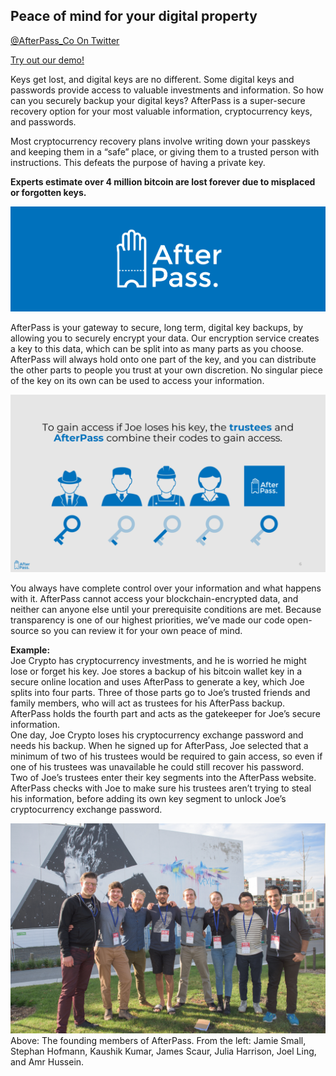 ## Peace of mind for your digital property

<a href="https://twitter.com/AfterPass_Co" target="_blank">@AfterPass_Co On Twitter</a>

[Try out our demo!](https://afterpass.github.io/demo/)

Keys get lost, and digital keys are no different. Some digital keys and passwords provide access to valuable investments and information. So how can you securely backup your digital keys? AfterPass is a super-secure recovery option for your most valuable information, cryptocurrency keys, and passwords.

Most cryptocurrency recovery plans involve writing down your passkeys and keeping them in a “safe” place, or giving them to a trusted person with instructions. This defeats the purpose of having a private key.

**Experts estimate over 4 million bitcoin
are lost forever due to misplaced or forgotten keys.**

![](https://github.com/AfterPass/afterpass.github.io/blob/master/resizedbluelogo.png?raw=true)

AfterPass is your gateway to secure, long term, digital key backups, by allowing you to securely encrypt your data. Our encryption service creates a key to this data, which can be split into as many parts as you choose. AfterPass will always hold onto one part of the key, and you can distribute the other parts to people you trust at your own discretion. No singular piece of the key on its own can be used to access your information.

![Joe crypto and friends](https://github.com/AfterPass/afterpass.github.io/blob/master/1.3_AfterPass%20Presentation.pptx.png?raw=true)

You always have complete control over your information and what happens with it. AfterPass cannot access your blockchain-encrypted data, and neither can anyone else until your prerequisite conditions are met. Because transparency is one of our highest priorities, we’ve made our code open-source so you can review it for your own peace of mind.

**Example:**<br>
Joe Crypto has cryptocurrency investments, and he is worried he might lose or forget his key. Joe stores a backup of his bitcoin wallet key in a secure online location and uses AfterPass to generate a key, which Joe splits into four parts. Three of those parts go to Joe’s trusted friends and family members, who will act as trustees for his AfterPass backup. AfterPass holds the fourth part and acts as the gatekeeper for Joe’s secure information.<br>
One day, Joe Crypto loses his cryptocurrency exchange password and needs his backup. When he signed up for AfterPass, Joe selected that a minimum of two of his trustees would be required to gain access, so even if one of his trustees was unavailable he could still recover his password.<br>
Two of Joe’s trustees enter their key segments into the AfterPass website. AfterPass checks with Joe to make sure his trustees aren’t trying to steal his information, before adding its own key segment to unlock Joe’s cryptocurrency exchange password.

![](https://github.com/AfterPass/afterpass.github.io/blob/master/dsc_0571_1024.jpg?raw=true)
Above: The founding members of AfterPass. From the left: Jamie Small, Stephan Hofmann, Kaushik Kumar, James Scaur, Julia Harrison, Joel Ling, and Amr Hussein.
